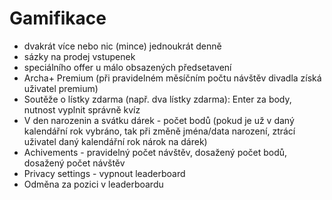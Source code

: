 # Gamifikace

- dvakrát více nebo nic (mince) jednoukrát denně
- sázky na prodej vstupenek
- speciálního offer u málo obsazených předsetavení
- Archa+ Premium (při pravidelném měsíčním počtu návštěv divadla získá uživatel premium)
- Soutěže o lístky zdarma (např. dva lístky zdarma): Enter za body, nutnost vyplnit správně kvíz
- V den narozenin a svátku dárek - počet bodů (pokud je už v daný kalendářní rok vybráno, tak při změně jména/data narození, ztrácí uživatel daný kalendářní rok nárok na dárek)
- Achivements - pravidelný počet návštěv, dosažený počet bodů, dosažený počet návštěv
- Privacy settings - vypnout leaderboard
- Odměna za pozici v leaderboardu

